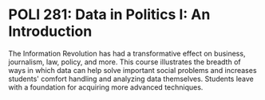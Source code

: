 # POLI 281: Data in Politics I: An Introduction

The Information Revolution has had a transformative effect on business, journalism, law, policy, and more. This course illustrates the breadth of ways in which data can help solve important social problems and increases students' comfort handling and analyzing data themselves. Students leave with a foundation for acquiring more advanced techniques.
